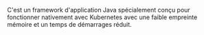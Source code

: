 C'est un framework d'application Java spécialement conçu pour fonctionner nativement avec Kubernetes avec une faible empreinte mémoire et un temps de démarrages réduit.